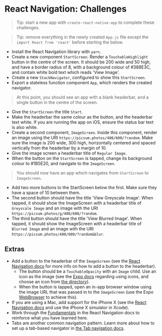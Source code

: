 # React Navigation: Challenges

> Tip: start a new app with `create-react-native-app` to complete these challenges.

> Tip: remove everything in the newly created `App.js` file except the `import React from 'react'` before starting the below.

- Install the React Navigation library with `yarn`.
- Create a new component `StartScreen`. Render a `TouchableHighlight` button in the centre of the screen. It should be 200 wide and 50 high, and have a border radius of 8, with a background colour of #388E3C, and contain white bold text which reads 'View Image'.
- Create a new `StackNavigator`, configured to show this `StartScreen`.
- Export a stateless function component `App`, which renders the created navigator.

> At this point, you should see an app with a blank headerbar, and a single button in the centre of the screen.

- Give the `StartScreen` the title `Start`.
- Make the headerbar the same colour as the button, and the headerbar text white. If you are running the app on iOS, ensure the status bar text is also white.
- Create a second component, `ImageScreen`. Inside this component, render an image using the URI `https://picsum.photos/400/600/?random`. Make sure the image is 200 wide, 300 high, horizontally centered and spaced vertically from the headerbar by a margin of 10.
- Give the image screen a headerbar title of `Regular Image`.
- When the button on the `StartScreen` is tapped, change its background colour to #1B5E20, and navigate to the `ImageScreen`.

> You should now have an app which navigates from `StartScreen` to `ImageScreen`.

- Add two more buttons to the StartScreen below the first. Make sure they have a space of 10 between them.
- The second button should have the title 'View Greyscale Image'. When tapped, it should show the ImageScreen with a headerbar title of `Greyscale Image` and an image with the URI `https://picsum.photos/g/400/600/?random`.
- The third button should have the title 'View Blurred Image'. When tapped, it should show the ImageScreen with a headerbar title of `Blurred Image` and an image with the URI `https://picsum.photos/400/600/?random&blur`.

## Extras

- Add a button to the headerbar of the `ImageScreen` (see the [React Navigation docs](https://reactnavigation.org/docs/header-buttons.html) for more info on how to add a button to the headerbar).
  - The button should be a `TouchableOpacity` with an `Image` child. Use an icon as the image (see the [Expo docs](https://docs.expo.io/versions/latest/guides/icons.html) regarding using icons, and choose an icon from [the directory](https://expo.github.io/vector-icons/)).
  - When the button is tapped, open an in-app browser window using the image URL that was passed in to the `ImageScreen` (use the Expo [WebBrowser](https://docs.expo.io/versions/latest/sdk/webbrowser.html) to achieve this).
- If you are using a Mac, add support for the iPhone X (see the [React Navigation docs](https://reactnavigation.org/docs/handling-iphonex.html) and use the iPhone X simulator in Xcode).
- Work through the [Fundamentals](https://reactnavigation.org/docs/getting-started.html) in the React Navigation docs to reinforce what you have learned here.
- Tabs are another common navigation pattern. Learn more about how to set up a tab-based navigator in [the Tab navigation docs](https://reactnavigation.org/docs/tab-based-navigation.html).